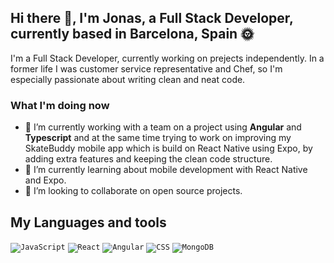 ## Hi there 👋, I'm Jonas, a Full Stack Developer, currently based in Barcelona, Spain 🌞

I'm a Full Stack Developer, currently working on prejects independently. In a former life I was customer service representative and Chef, so I'm especially passionate about writing clean and neat code.

### What I'm doing now

- 🔭 I’m currently working with a team on a project using **Angular** and **Typescript** and at the same time
trying to work on improving my SkateBuddy mobile app which is build on React Native using Expo, by adding extra features and keeping the clean code structure.
- 🌱 I’m currently learning about mobile development with React Native and Expo.
- 👯 I’m looking to collaborate on open source projects.


## My Languages and tools

<code><img alt="JavaScript" scr="assets/javascript.png" ></code>
<code><img alt="React" scr="assets/react.png" ></code>
<code><img alt="Angular" scr="assets/angular.png" ></code>
<code><img alt="CSS" scr="assets/css.png" ></code>
<code><img alt="MongoDB" scr="assets/mongodb.png" ></code>




